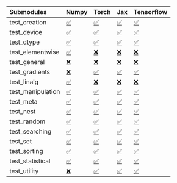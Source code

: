 | Submodules        | Numpy                                                                                                                           | Torch                                                                                                                           | Jax                                                                                                                             | Tensorflow                                                                                                                      |
|:------------------|:--------------------------------------------------------------------------------------------------------------------------------|:--------------------------------------------------------------------------------------------------------------------------------|:--------------------------------------------------------------------------------------------------------------------------------|:--------------------------------------------------------------------------------------------------------------------------------|
| test_creation     | <a href="https://github.com/unifyai/ivy/runs/8181686045?check_suite_focus=true" rel="noopener noreferrer" target="_blank">✅</a> | <a href="https://github.com/unifyai/ivy/runs/8181686688?check_suite_focus=true" rel="noopener noreferrer" target="_blank">✅</a> | <a href="https://github.com/unifyai/ivy/runs/8181687221?check_suite_focus=true" rel="noopener noreferrer" target="_blank">✅</a> | <a href="https://github.com/unifyai/ivy/runs/8181687755?check_suite_focus=true" rel="noopener noreferrer" target="_blank">✅</a> |
| test_device       | <a href="https://github.com/unifyai/ivy/runs/8181686118?check_suite_focus=true" rel="noopener noreferrer" target="_blank">✅</a> | <a href="https://github.com/unifyai/ivy/runs/8181686719?check_suite_focus=true" rel="noopener noreferrer" target="_blank">✅</a> | <a href="https://github.com/unifyai/ivy/runs/8181687249?check_suite_focus=true" rel="noopener noreferrer" target="_blank">✅</a> | <a href="https://github.com/unifyai/ivy/runs/8181687788?check_suite_focus=true" rel="noopener noreferrer" target="_blank">✅</a> |
| test_dtype        | <a href="https://github.com/unifyai/ivy/runs/8181686189?check_suite_focus=true" rel="noopener noreferrer" target="_blank">✅</a> | <a href="https://github.com/unifyai/ivy/runs/8181686746?check_suite_focus=true" rel="noopener noreferrer" target="_blank">✅</a> | <a href="https://github.com/unifyai/ivy/runs/8181687290?check_suite_focus=true" rel="noopener noreferrer" target="_blank">✅</a> | <a href="https://github.com/unifyai/ivy/runs/8181687813?check_suite_focus=true" rel="noopener noreferrer" target="_blank">✅</a> |
| test_elementwise  | <a href="https://github.com/unifyai/ivy/runs/8181686242?check_suite_focus=true" rel="noopener noreferrer" target="_blank">✅</a> | <a href="https://github.com/unifyai/ivy/runs/8181686764?check_suite_focus=true" rel="noopener noreferrer" target="_blank">❌</a> | <a href="https://github.com/unifyai/ivy/runs/8181687332?check_suite_focus=true" rel="noopener noreferrer" target="_blank">❌</a> | <a href="https://github.com/unifyai/ivy/runs/8181687840?check_suite_focus=true" rel="noopener noreferrer" target="_blank">❌</a> |
| test_general      | <a href="https://github.com/unifyai/ivy/runs/8181686296?check_suite_focus=true" rel="noopener noreferrer" target="_blank">❌</a> | <a href="https://github.com/unifyai/ivy/runs/8181686791?check_suite_focus=true" rel="noopener noreferrer" target="_blank">❌</a> | <a href="https://github.com/unifyai/ivy/runs/8181687362?check_suite_focus=true" rel="noopener noreferrer" target="_blank">❌</a> | <a href="https://github.com/unifyai/ivy/runs/8181687875?check_suite_focus=true" rel="noopener noreferrer" target="_blank">❌</a> |
| test_gradients    | <a href="https://github.com/unifyai/ivy/runs/8181686356?check_suite_focus=true" rel="noopener noreferrer" target="_blank">❌</a> | <a href="https://github.com/unifyai/ivy/runs/8181686817?check_suite_focus=true" rel="noopener noreferrer" target="_blank">✅</a> | <a href="https://github.com/unifyai/ivy/runs/8181687416?check_suite_focus=true" rel="noopener noreferrer" target="_blank">✅</a> | <a href="https://github.com/unifyai/ivy/runs/8181687910?check_suite_focus=true" rel="noopener noreferrer" target="_blank">✅</a> |
| test_linalg       | <a href="https://github.com/unifyai/ivy/runs/8181686391?check_suite_focus=true" rel="noopener noreferrer" target="_blank">✅</a> | <a href="https://github.com/unifyai/ivy/runs/8181686850?check_suite_focus=true" rel="noopener noreferrer" target="_blank">❌</a> | <a href="https://github.com/unifyai/ivy/runs/8181687445?check_suite_focus=true" rel="noopener noreferrer" target="_blank">❌</a> | <a href="https://github.com/unifyai/ivy/runs/8181687944?check_suite_focus=true" rel="noopener noreferrer" target="_blank">❌</a> |
| test_manipulation | <a href="https://github.com/unifyai/ivy/runs/8181686431?check_suite_focus=true" rel="noopener noreferrer" target="_blank">✅</a> | <a href="https://github.com/unifyai/ivy/runs/8181686875?check_suite_focus=true" rel="noopener noreferrer" target="_blank">✅</a> | <a href="https://github.com/unifyai/ivy/runs/8181687465?check_suite_focus=true" rel="noopener noreferrer" target="_blank">✅</a> | <a href="https://github.com/unifyai/ivy/runs/8181687977?check_suite_focus=true" rel="noopener noreferrer" target="_blank">✅</a> |
| test_meta         | <a href="https://github.com/unifyai/ivy/runs/8181686467?check_suite_focus=true" rel="noopener noreferrer" target="_blank">✅</a> | <a href="https://github.com/unifyai/ivy/runs/8181686925?check_suite_focus=true" rel="noopener noreferrer" target="_blank">✅</a> | <a href="https://github.com/unifyai/ivy/runs/8181687497?check_suite_focus=true" rel="noopener noreferrer" target="_blank">✅</a> | <a href="https://github.com/unifyai/ivy/runs/8181688007?check_suite_focus=true" rel="noopener noreferrer" target="_blank">✅</a> |
| test_nest         | <a href="https://github.com/unifyai/ivy/runs/8181686500?check_suite_focus=true" rel="noopener noreferrer" target="_blank">✅</a> | <a href="https://github.com/unifyai/ivy/runs/8181686970?check_suite_focus=true" rel="noopener noreferrer" target="_blank">✅</a> | <a href="https://github.com/unifyai/ivy/runs/8181687533?check_suite_focus=true" rel="noopener noreferrer" target="_blank">✅</a> | <a href="https://github.com/unifyai/ivy/runs/8181688036?check_suite_focus=true" rel="noopener noreferrer" target="_blank">✅</a> |
| test_random       | <a href="https://github.com/unifyai/ivy/runs/8181686543?check_suite_focus=true" rel="noopener noreferrer" target="_blank">✅</a> | <a href="https://github.com/unifyai/ivy/runs/8181686994?check_suite_focus=true" rel="noopener noreferrer" target="_blank">✅</a> | <a href="https://github.com/unifyai/ivy/runs/8181687560?check_suite_focus=true" rel="noopener noreferrer" target="_blank">✅</a> | <a href="https://github.com/unifyai/ivy/runs/8181688074?check_suite_focus=true" rel="noopener noreferrer" target="_blank">✅</a> |
| test_searching    | <a href="https://github.com/unifyai/ivy/runs/8181686568?check_suite_focus=true" rel="noopener noreferrer" target="_blank">✅</a> | <a href="https://github.com/unifyai/ivy/runs/8181687048?check_suite_focus=true" rel="noopener noreferrer" target="_blank">✅</a> | <a href="https://github.com/unifyai/ivy/runs/8181687602?check_suite_focus=true" rel="noopener noreferrer" target="_blank">✅</a> | <a href="https://github.com/unifyai/ivy/runs/8181688102?check_suite_focus=true" rel="noopener noreferrer" target="_blank">✅</a> |
| test_set          | <a href="https://github.com/unifyai/ivy/runs/8181686590?check_suite_focus=true" rel="noopener noreferrer" target="_blank">✅</a> | <a href="https://github.com/unifyai/ivy/runs/8181687080?check_suite_focus=true" rel="noopener noreferrer" target="_blank">✅</a> | <a href="https://github.com/unifyai/ivy/runs/8181687627?check_suite_focus=true" rel="noopener noreferrer" target="_blank">✅</a> | <a href="https://github.com/unifyai/ivy/runs/8181688136?check_suite_focus=true" rel="noopener noreferrer" target="_blank">✅</a> |
| test_sorting      | <a href="https://github.com/unifyai/ivy/runs/8181686615?check_suite_focus=true" rel="noopener noreferrer" target="_blank">✅</a> | <a href="https://github.com/unifyai/ivy/runs/8181687112?check_suite_focus=true" rel="noopener noreferrer" target="_blank">✅</a> | <a href="https://github.com/unifyai/ivy/runs/8181687663?check_suite_focus=true" rel="noopener noreferrer" target="_blank">✅</a> | <a href="https://github.com/unifyai/ivy/runs/8181688161?check_suite_focus=true" rel="noopener noreferrer" target="_blank">✅</a> |
| test_statistical  | <a href="https://github.com/unifyai/ivy/runs/8181686639?check_suite_focus=true" rel="noopener noreferrer" target="_blank">✅</a> | <a href="https://github.com/unifyai/ivy/runs/8181687150?check_suite_focus=true" rel="noopener noreferrer" target="_blank">✅</a> | <a href="https://github.com/unifyai/ivy/runs/8181687694?check_suite_focus=true" rel="noopener noreferrer" target="_blank">✅</a> | <a href="https://github.com/unifyai/ivy/runs/8181688198?check_suite_focus=true" rel="noopener noreferrer" target="_blank">✅</a> |
| test_utility      | <a href="https://github.com/unifyai/ivy/runs/8181686670?check_suite_focus=true" rel="noopener noreferrer" target="_blank">❌</a> | <a href="https://github.com/unifyai/ivy/runs/8181687186?check_suite_focus=true" rel="noopener noreferrer" target="_blank">✅</a> | <a href="https://github.com/unifyai/ivy/runs/8181687726?check_suite_focus=true" rel="noopener noreferrer" target="_blank">✅</a> | <a href="https://github.com/unifyai/ivy/runs/8181688222?check_suite_focus=true" rel="noopener noreferrer" target="_blank">✅</a> |